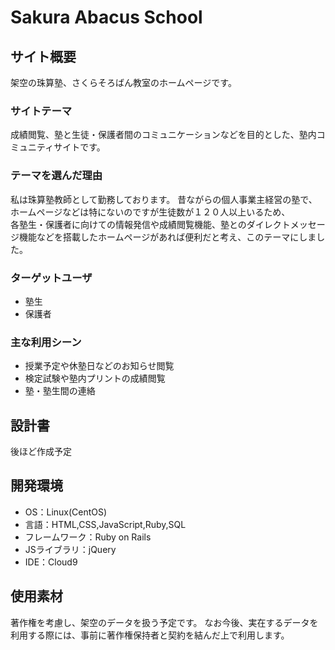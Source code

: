 # Sakura Abacus School
## サイト概要
架空の珠算塾、さくらそろばん教室のホームページです。
### サイトテーマ
成績閲覧、塾と生徒・保護者間のコミュニケーションなどを目的とした、塾内コミュニティサイトです。
### テーマを選んだ理由
私は珠算塾教師として勤務しております。
昔ながらの個人事業主経営の塾で、ホームページなどは特にないのですが生徒数が１２０人以上いるため、  
各塾生・保護者に向けての情報発信や成績閲覧機能、塾とのダイレクトメッセージ機能などを搭載したホームページがあれば便利だと考え、このテーマにしました。

### ターゲットユーザ
- 塾生
- 保護者
​
### 主な利用シーン
- 授業予定や休塾日などのお知らせ閲覧
- 検定試験や塾内プリントの成績閲覧
- 塾・塾生間の連絡
​
## 設計書
後ほど作成予定
​
## 開発環境
- OS：Linux(CentOS)
- 言語：HTML,CSS,JavaScript,Ruby,SQL
- フレームワーク：Ruby on Rails
- JSライブラリ：jQuery
- IDE：Cloud9

## 使用素材
著作権を考慮し、架空のデータを扱う予定です。
なお今後、実在するデータを利用する際には、事前に著作権保持者と契約を結んだ上で利用します。